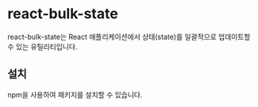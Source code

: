 # react-bulk-state

react-bulk-state는 React 애플리케이션에서 상태(state)를 일괄적으로 업데이트할 수 있는 유틸리티입니다.

## 설치

npm을 사용하여 패키지를 설치할 수 있습니다.

